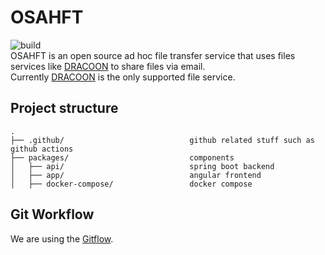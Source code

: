 # OSAHFT

![build](https://github.com/osahft/OSAHFT/actions/workflows/buildPushAndDeploy.yml/badge.svg) \
OSAHFT is an open source ad hoc file transfer service that uses files services like [DRACOON](https://www.dracoon.com/) to share files via email. \
Currently [DRACOON](https://www.dracoon.com/) is the only supported file service.

## Project structure 

```
.
├── .github/                            github related stuff such as github actions
├── packages/                           components
│   ├── api/                            spring boot backend
│   ├── app/                            angular frontend
│   ├── docker-compose/                 docker compose
```
## Git Workflow

We are using the [Gitflow](https://www.atlassian.com/git/tutorials/comparing-workflows/gitflow-workflow).

